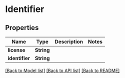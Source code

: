# Identifier

## Properties

Name | Type | Description | Notes
------------ | ------------- | ------------- | -------------
**license** | **String** |  | 
**identifier** | **String** |  | 

[[Back to Model list]](../README.md#documentation-for-models) [[Back to API list]](../README.md#documentation-for-api-endpoints) [[Back to README]](../README.md)


